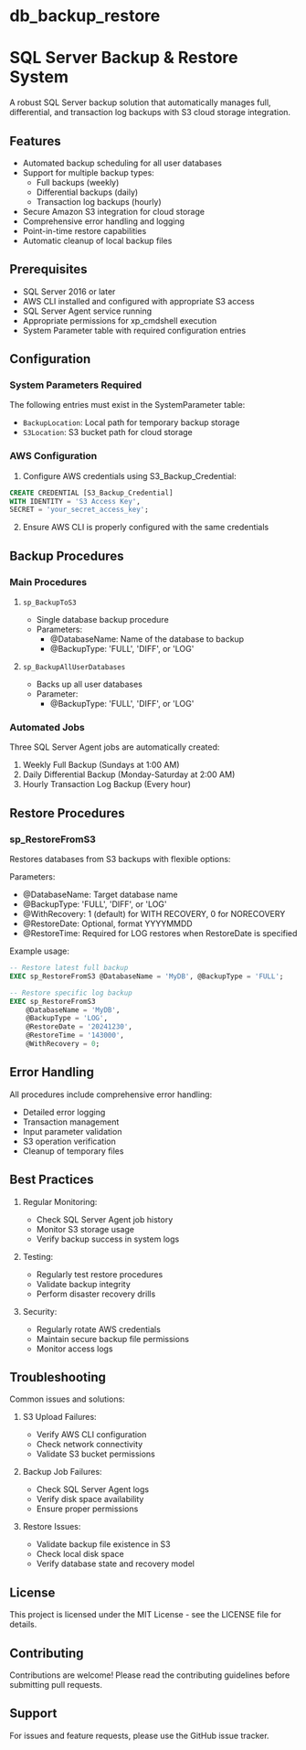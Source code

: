 # db_backup_restore

# SQL Server Backup & Restore System

A robust SQL Server backup solution that automatically manages full, differential, and transaction log backups with S3 cloud storage integration.

## Features

- Automated backup scheduling for all user databases
- Support for multiple backup types:
  - Full backups (weekly)
  - Differential backups (daily)
  - Transaction log backups (hourly)
- Secure Amazon S3 integration for cloud storage
- Comprehensive error handling and logging
- Point-in-time restore capabilities
- Automatic cleanup of local backup files

## Prerequisites

- SQL Server 2016 or later
- AWS CLI installed and configured with appropriate S3 access
- SQL Server Agent service running
- Appropriate permissions for xp_cmdshell execution
- System Parameter table with required configuration entries

## Configuration

### System Parameters Required

The following entries must exist in the SystemParameter table:

- `BackupLocation`: Local path for temporary backup storage
- `S3Location`: S3 bucket path for cloud storage

### AWS Configuration

1. Configure AWS credentials using S3_Backup_Credential:
```sql
CREATE CREDENTIAL [S3_Backup_Credential]
WITH IDENTITY = 'S3 Access Key',
SECRET = 'your_secret_access_key';
```

2. Ensure AWS CLI is properly configured with the same credentials

## Backup Procedures

### Main Procedures

1. `sp_BackupToS3`
   - Single database backup procedure
   - Parameters:
     - @DatabaseName: Name of the database to backup
     - @BackupType: 'FULL', 'DIFF', or 'LOG'

2. `sp_BackupAllUserDatabases`
   - Backs up all user databases
   - Parameter:
     - @BackupType: 'FULL', 'DIFF', or 'LOG'

### Automated Jobs

Three SQL Server Agent jobs are automatically created:

1. Weekly Full Backup (Sundays at 1:00 AM)
2. Daily Differential Backup (Monday-Saturday at 2:00 AM)
3. Hourly Transaction Log Backup (Every hour)

## Restore Procedures

### sp_RestoreFromS3

Restores databases from S3 backups with flexible options:

Parameters:
- @DatabaseName: Target database name
- @BackupType: 'FULL', 'DIFF', or 'LOG'
- @WithRecovery: 1 (default) for WITH RECOVERY, 0 for NORECOVERY
- @RestoreDate: Optional, format YYYYMMDD
- @RestoreTime: Required for LOG restores when RestoreDate is specified

Example usage:
```sql
-- Restore latest full backup
EXEC sp_RestoreFromS3 @DatabaseName = 'MyDB', @BackupType = 'FULL';

-- Restore specific log backup
EXEC sp_RestoreFromS3 
    @DatabaseName = 'MyDB', 
    @BackupType = 'LOG',
    @RestoreDate = '20241230',
    @RestoreTime = '143000',
    @WithRecovery = 0;
```

## Error Handling

All procedures include comprehensive error handling:
- Detailed error logging
- Transaction management
- Input parameter validation
- S3 operation verification
- Cleanup of temporary files

## Best Practices

1. Regular Monitoring:
   - Check SQL Server Agent job history
   - Monitor S3 storage usage
   - Verify backup success in system logs

2. Testing:
   - Regularly test restore procedures
   - Validate backup integrity
   - Perform disaster recovery drills

3. Security:
   - Regularly rotate AWS credentials
   - Maintain secure backup file permissions
   - Monitor access logs

## Troubleshooting

Common issues and solutions:

1. S3 Upload Failures:
   - Verify AWS CLI configuration
   - Check network connectivity
   - Validate S3 bucket permissions

2. Backup Job Failures:
   - Check SQL Server Agent logs
   - Verify disk space availability
   - Ensure proper permissions

3. Restore Issues:
   - Validate backup file existence in S3
   - Check local disk space
   - Verify database state and recovery model

## License

This project is licensed under the MIT License - see the LICENSE file for details.

## Contributing

Contributions are welcome! Please read the contributing guidelines before submitting pull requests.

## Support

For issues and feature requests, please use the GitHub issue tracker.
